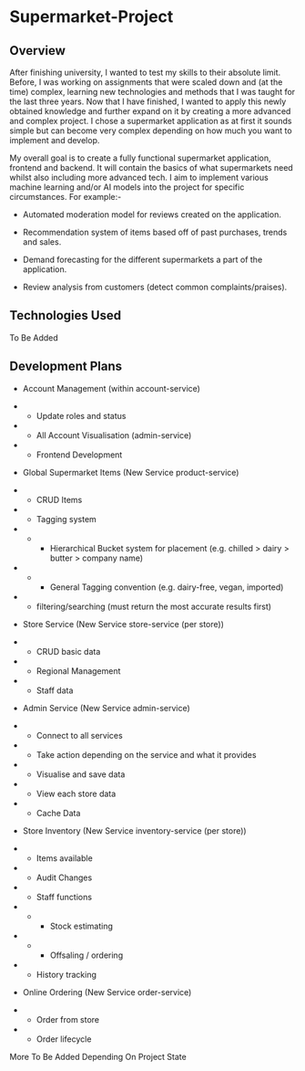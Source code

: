 # Supermarket-Project
## Overview

After finishing university, I wanted to test my skills to their absolute limit.
Before, I was working on assignments that were scaled down and (at the time) complex, learning new technologies and methods that I was taught for the last three years. 
Now that I have finished, I wanted to apply this newly obtained knowledge and further expand on it by creating a more advanced and complex project.
I chose a supermarket application as at first it sounds simple but can become very complex depending on how much you want to implement and develop.

My overall goal is to create a fully functional supermarket application, frontend and backend.
It will contain the basics of what supermarkets need whilst also including more advanced tech.
I aim to implement various machine learning and/or AI models into the project for specific circumstances.
For example:-

- Automated moderation model for reviews created on the application.

- Recommendation system of items based off of past purchases, trends and sales.

- Demand forecasting for the different supermarkets a part of the application.

- Review analysis from customers (detect common complaints/praises).



## Technologies Used

To Be Added



## Development Plans

- Account Management (within account-service)
- - Update roles and status
- - All Account Visualisation (admin-service)
- - Frontend Development


- Global Supermarket Items (New Service product-service)
- - CRUD Items
- - Tagging system
- - - Hierarchical Bucket system for placement (e.g. chilled > dairy > butter > company name)
- - - General Tagging convention (e.g. dairy-free, vegan, imported)
- - filtering/searching (must return the most accurate results first)


- Store Service (New Service store-service (per store))
- - CRUD basic data
- - Regional Management
- - Staff data


- Admin Service (New Service admin-service)
- - Connect to all services
- - Take action depending on the service and what it provides
- - Visualise and save data
- - View each store data
- - Cache Data


- Store Inventory (New Service inventory-service (per store))
- - Items available
- - Audit Changes
- - Staff functions
- - - Stock estimating
- - - Offsaling / ordering
- - History tracking


- Online Ordering (New Service order-service)
- - Order from store
- - Order lifecycle

More To Be Added Depending On Project State
